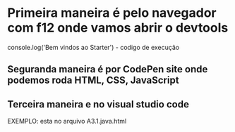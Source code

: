 # Primeira maneira é pelo navegador com f12 onde vamos abrir o devtools

console.log('Bem vindos ao Starter') - codigo de execução

## Seguranda maneira é por CodePen site onde podemos roda HTML, CSS, JavaScript 

## Terceira maneira e no visual studio code

EXEMPLO: esta no arquivo A3.1.java.html